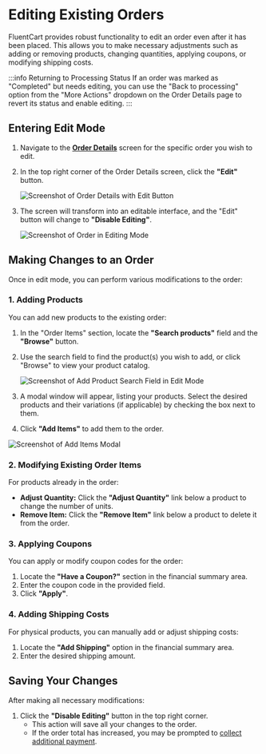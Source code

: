  # Editing Existing Orders

FluentCart provides robust functionality to edit an order even after it has been placed. This allows you to make necessary adjustments such as adding or removing products, changing quantities, applying coupons, or modifying shipping costs.


:::info Returning to Processing Status
If an order was marked as "Completed" but needs editing, you can use the "Back to processing" option from the "More Actions" dropdown on the Order Details page to revert its status and enable editing.
:::

## Entering Edit Mode

1.  Navigate to the **[Order Details](/guide/store-management/orders-management/order-details-overview)** screen for the specific order you wish to edit.
2.  In the top right corner of the Order Details screen, click the **"Edit"** button.

    ![Screenshot of Order Details with Edit Button](/images/store-management/editing-existing-orders/order-details-edit-button.png)

3.  The screen will transform into an editable interface, and the "Edit" button will change to **"Disable Editing"**.

    ![Screenshot of Order in Editing Mode](/images/store-management/editing-existing-orders/order-editing-mode.png)

## Making Changes to an Order

Once in edit mode, you can perform various modifications to the order:

### 1. Adding Products

You can add new products to the existing order:

1.  In the "Order Items" section, locate the **"Search products"** field and the **"Browse"** button.
2.  Use the search field to find the product(s) you wish to add, or click "Browse" to view your product catalog.

    ![Screenshot of Add Product Search Field in Edit Mode](/images/store-management/editing-existing-orders/add-product-search-edit-mode.png)

3.  A modal window will appear, listing your products. Select the desired products and their variations (if applicable) by checking the box next to them.
5.  Click **"Add Items"** to add them to the order.

 ![Screenshot of Add Items Modal](/images/store-management/editing-existing-orders/add-items-modal.png)

### 2. Modifying Existing Order Items

For products already in the order:

* **Adjust Quantity:** Click the **"Adjust Quantity"** link below a product to change the number of units.
* **Remove Item:** Click the **"Remove Item"** link below a product to delete it from the order.

### 3. Applying Coupons

You can apply or modify coupon codes for the order:

1.  Locate the **"Have a Coupon?"** section in the financial summary area.
2.  Enter the coupon code in the provided field.
3.  Click **"Apply"**.

### 4. Adding Shipping Costs

For physical products, you can manually add or adjust shipping costs:

1.  Locate the **"Add Shipping"** option in the financial summary area.
2.  Enter the desired shipping amount.

## Saving Your Changes

After making all necessary modifications:

1.  Click the **"Disable Editing"** button in the top right corner.
    * This action will save all your changes to the order.
    * If the order total has increased, you may be prompted to [collect additional payment](/guide/store-management/orders-management/collecting-payments-modified-orders).

